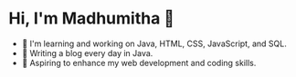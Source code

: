 # Hi, I'm Madhumitha 👋
- 🌱 I'm learning and working on Java, HTML, CSS, JavaScript, and SQL.
- 📖 Writing a blog every day in Java.
- 🎯 Aspiring to enhance my web development and coding skills.




<!---
Madhumithakv/Madhumithakv is a ✨ special ✨ repository because its `README.md` (this file) appears on your GitHub profile.
You can click the Preview link to take a look at your changes.
--->
